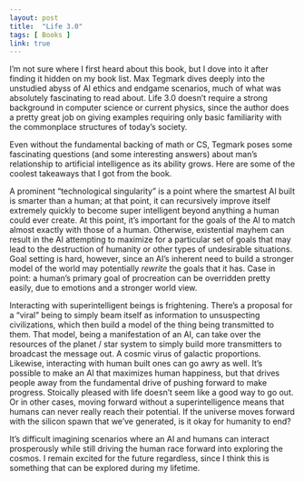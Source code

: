 ```yaml
---
layout: post
title:  "Life 3.0"
tags: [ Books ]
link: true
---
```


I’m not sure where I first heard about this book, but I dove into it after finding it hidden on my book list. Max Tegmark dives deeply into the unstudied abyss of AI ethics and endgame scenarios, much of what was absolutely fascinating to read about. Life 3.0 doesn’t require a strong background in computer science or current physics, since the author does a pretty great job on giving examples requiring only basic familiarity with the commonplace structures of today’s society.

Even without the fundamental backing of math or CS, Tegmark poses some fascinating questions (and some interesting answers) about man’s relationship to artificial intelligence as its ability grows. Here are some of the coolest takeaways that I got from the book.

A prominent “technological singularity” is a point where the smartest AI built is smarter than a human; at that point, it can recursively improve itself extremely quickly to become super intelligent beyond anything a human could ever create. At this point, it’s important for the goals of the AI to match almost exactly with those of a human. Otherwise, existential mayhem can result in the AI attempting to maximize for a particular set of goals that may lead to the destruction of humanity or other types of undesirable situations. Goal setting is hard, however, since an AI’s inherent need to build a stronger model of the world may potentially *rewrite* the goals that it has. Case in point: a human’s primary goal of procreation can be overridden pretty easily, due to emotions and a stronger world view.

Interacting with superintelligent beings is frightening. There’s a proposal for a “viral” being to simply beam itself as information to unsuspecting civilizations, which then build a model of the thing being transmitted to them. That model, being a manifestation of an AI, can take over the resources of the planet / star system to simply build more transmitters to broadcast the message out. A cosmic virus of galactic proportions. Likewise, interacting with human built ones can go awry as well. It’s possible to make an AI that maximizes human happiness, but that drives people away from the fundamental drive of pushing forward to make progress. Stoically pleased with life doesn’t seem like a good way to go out. Or in other cases, moving forward without a superintelligence means that humans can never really reach their potential. If the universe moves forward with the silicon spawn that we’ve generated, is it okay for humanity to end?

It’s difficult imagining scenarios where an AI and humans can interact prosperously while still driving the human race forward into exploring the cosmos. I remain excited for the future regardless, since I think this is something that can be explored during my lifetime.